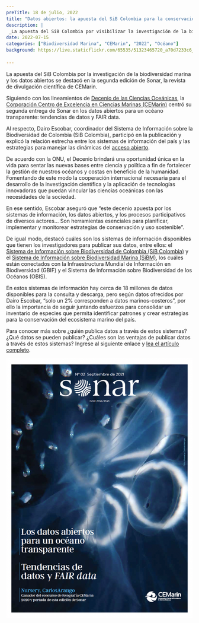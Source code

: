 ```yaml
---
preTitle: 18 de julio, 2022
title: "Datos abiertos: la apuesta del SiB Colombia para la conservación de la biodiversidad marina"
description: |
 _La apuesta del SiB Colombia por visibilizar la investigación de la biodiversidad marina y los datos abiertos se destacó en la segunda edición de la revista Sonar._
date: 2022-07-15
categories: ["Biodiversidad Marina", "CEMarin", "2022", "Océano"]
background: https://live.staticflickr.com/65535/51323465720_a70d7233c6_h.jpg

---
```

La apuesta del SiB Colombia por la investigación de la biodiversidad marina y los datos abiertos se destacó en la segunda edición de Sonar, la revista de divulgación científica de CEMarin. 

Siguiendo con los lineamientos de [Decenio de las Ciencias Oceánicas](https://www.oceandecade.org/es/), la [Corporación Centro de Excelencia en Ciencias Marinas (CEMarin)](https://cemarin.org/es/inicio/) centró su segunda entrega de Sonar en los datos abiertos para un océano transparente: tendencias de datos y FAIR data. 

Al respecto, Dairo Escobar, coordinador del Sistema de Información sobre la Biodiversidad de Colombia (SiB Colombia), participó en la publicación y explicó la relación estrecha entre los sistemas de información del país y las estrategias para manejar las dinámicas del [acceso abierto](https://biodiversidad.co/recursos/acceso-abierto/).

De acuerdo con la ONU, el Decenio brindará una oportunidad única en la vida para sentar las nuevas bases entre ciencia y política a fin de fortalecer la gestión de nuestros océanos y costas en beneficio de la humanidad. Fomentando de este modo la cooperación internacional necesaria para el desarrollo de la investigación científica y la aplicación de tecnologías innovadoras que puedan vincular las ciencias oceánicas con las necesidades de la sociedad.

En ese sentido, Escobar aseguró que “este decenio apuesta por los sistemas de información, los datos abiertos, y los procesos participativos de diversos actores… Son herramientas esenciales para planificar, implementar y monitorear estrategias de conservación y uso sostenible”.

De igual modo, destacó cuáles son los sistemas de información disponibles que tienen los investigadores para publicar sus datos, entre ellos: el [Sistema de Información sobre Biodiversidad de Colombia (SiB Colombia)](https://biodiversidad.co/acercade/sib-colombia/) y el [Sistema de Información sobre Biodiversidad Marina (SiBM)](https://siam.invemar.org.co/sibm), los cuáles están conectados con la Infraestructura Mundial de Información en Biodiversidad (GBIF) y el Sistema de Información sobre Biodiversidad de los Océanos (OBIS). 

En estos sistemas de información hay cerca de 18 millones de datos disponibles para la consulta y descarga, pero según datos ofrecidos por Dairo Escobar, “solo un 2% corresponden a datos marinos-costeros”, por ello la importancia de seguir juntando esfuerzos para consolidar un inventario de especies que permita identificar patrones y crear estrategias para la conservación del ecosistema marino del país. 

Para conocer más sobre ¿quién publica datos a través de estos sistemas? ¿Qué datos se pueden publicar? ¿Cuáles son las ventajas de publicar datos a través de estos sistemas? Ingrese al siguiente enlace y [lea el artículo completo](https://drive.google.com/file/d/1yjiHBAtyGRVxd2s9JsWtA5WmjtBu6bnA/view).


![](/assets/images/noticias_eventos/2022/2022-07-18-cemarin_sonar_ed2.png)


